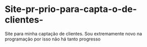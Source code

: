 # Site-pr-prio-para-capta-o-de-clientes-
Site para minha captação de clientes. Sou extremamente novo na programação por isso não há tanto progresso 
